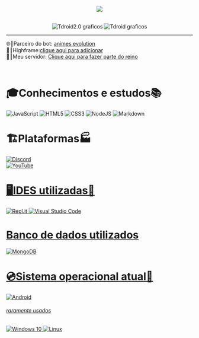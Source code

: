 <!-- BLOG-POST-LIST:START -->
<p align="center">
    <img src="https://discord.c99.nl/widget/theme-4/570700558533656586.png" />
</p>

<p align="center">
    <br>
    <img src="https://github-readme-stats.vercel.app/api?username=Tdroid20&show_icons=true&custom_title=Tdroid2.0%20Droid%20Tech%20Company®&title_color=35ff00&bg_color=161B22&text_color=11bbb2&count_private=true&icon_color=35ff00&border_color=161B22" alt="Tdroid2.0 graficos" />
    <img src="https://github-readme-stats.vercel.app/api/top-langs/?username=Tdroid20&layout=compact&title_color=35ff00&bg_color=161B22&text_color=11bbb2&count_private=true&icon_color=11bbb2&border_color=161B22&show_icons=true&custom_title=Linguagens mais usadas" alt="Tdroid graficos " />

</p>
<hr>

🌐┃Parceiro do bot: <a href="https://discord.gg/aevolution">animes evolution<a/>
<br>
🤖┃Highframe:<a href="https://discord.com/oauth2/authorize?client_id=821548564421148692&permissions=2147483647&scope=bot%20applications.commands%20identify">clique aqui para adicionar<a>
 <br>
  🏰┃Meu servidor: <a href="https://discord.gg/NMv9a2dzHb">Clique aqui para fazer parte do reino</a>

<br>
    <h1>🎓Conhecimentos e estudos📚</h1>

<img alt="JavaScript" src="https://img.shields.io/badge/javascript-%23323330.svg?style=for-the-badge&logo=javascript&logoColor=%23F7DF1E"/> <img alt="HTML5" src="https://img.shields.io/badge/html5-%23E34F26.svg?style=for-the-badge&logo=html5&logoColor=white"/> <img alt="CSS3" src="https://img.shields.io/badge/css3-%231572B6.svg?style=for-the-badge&logo=css3&logoColor=white"/>
<img alt="NodeJS" src="https://img.shields.io/badge/node.js-%2343853D.svg?style=for-the-badge&logo=node.js&logoColor=white"/>
<img alt="Markdown" src="https://img.shields.io/badge/markdown-%23000000.svg?style=for-the-badge&logo=markdown&logoColor=white"/>
    
<h1>🏗️Plataformas🏭</h1>
<div>
<a href="https://discord.gg/NMv9a2dzHb"> <img alt="Discord" src="https://img.shields.io/badge/Discord-%237289DA.svg?style=for-the-badge&logo=discord&logoColor=white"/> </div> 
<div>
<a href="https://youtube.com/c/tdroid20youtuber">
<img alt="YouTube" src="https://img.shields.io/badge/T droid 2.0-%23FF0000.svg?style=for-the-badge&logo=YouTube&logoColor=white"/>
</div>
    <h1>🖥️IDES utilizadas📱</h1>
    <img alt="Repl.it" src="https://img.shields.io/badge/Repl.it-%230D101E.svg?style=for-the-badge&logo=Replit&logoColor=white"/> <img alt="Visual Studio Code" src="https://img.shields.io/badge/VisualStudioCode-0078d7.svg?style=for-the-badge&logo=visual-studio-code&logoColor=white"/>
    <h1>Banco de dados utilizados</h1>
<img alt="MongoDB" src ="https://img.shields.io/badge/MongoDB-%234ea94b.svg?style=for-the-badge&logo=mongodb&logoColor=white"/>

<h1>💿Sistema operacional atual💾</h1>
<img alt="Android" src="https://img.shields.io/badge/Android-3DDC84?style=for-the-badge&logo=android&logoColor=white" />
    <h6>raramente usados</h6> <img alt="Windows 10" src="https://img.shields.io/badge/Windows-0078D6?style=for-the-badge&logo=windows&logoColor=white" /> <img alt="Linux" src="https://img.shields.io/badge/Linux-FCC624?style=for-the-badge&logo=linux&logoColor=black">


<!-- BLOG-POST-LIST:END -->
